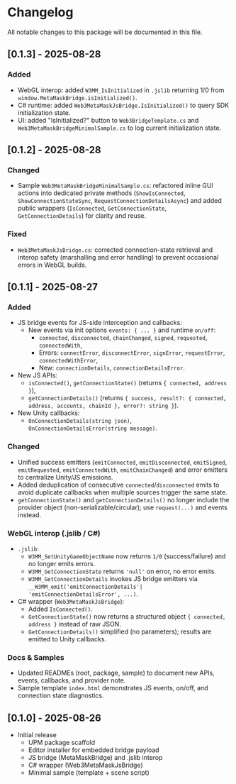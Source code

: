 # Changelog

All notable changes to this package will be documented in this file.

## [0.1.3] - 2025-08-28
### Added
- WebGL interop: added `W3MM_IsInitialized` in `.jslib` returning 1/0 from `window.MetaMaskBridge.isInitialized()`.
- C# runtime: added `Web3MetaMaskJsBridge.IsInitialized()` to query SDK initialization state.
- UI: added "IsInitialized?" button to `Web3BridgeTemplate.cs` and `Web3MetaMaskBridgeMinimalSample.cs` to log current initialization state.

## [0.1.2] - 2025-08-28
### Changed
- Sample `Web3MetaMaskBridgeMinimalSample.cs`: refactored inline GUI actions into dedicated private methods (`ShowIsConnected`, `ShowConnectionStateSync`, `RequestConnectionDetailsAsync`) and added public wrappers (`IsConnected`, `GetConnectionState`, `GetConnectionDetails`) for clarity and reuse.

### Fixed
- `Web3MetaMaskJsBridge.cs`: corrected connection-state retrieval and interop safety (marshalling and error handling) to prevent occasional errors in WebGL builds.

## [0.1.1] - 2025-08-27
### Added
- JS bridge events for JS-side interception and callbacks:
  - New events via init options `events: { ... }` and runtime `on/off`:
    - `connected`, `disconnected`, `chainChanged`, `signed`, `requested`, `connectedWith`,
    - Errors: `connectError`, `disconnectError`, `signError`, `requestError`, `connectedWithError`,
    - New: `connectionDetails`, `connectionDetailsError`.
- New JS APIs:
  - `isConnected()`, `getConnectionState()` (returns `{ connected, address }`),
  - `getConnectionDetails()` (returns `{ success, result?: { connected, address, accounts, chainId }, error?: string }`).
- New Unity callbacks:
  - `OnConnectionDetails(string json)`, `OnConnectionDetailsError(string message)`.

### Changed
- Unified success emitters (`emitConnected`, `emitDisconnected`, `emitSigned`, `emitRequested`, `emitConnectedWith`, `emitChainChanged`) and error emitters to centralize Unity/JS emissions.
- Added deduplication of consecutive `connected`/`disconnected` emits to avoid duplicate callbacks when multiple sources trigger the same state.
- `getConnectionState()` and `getConnectionDetails()` no longer include the provider object (non-serializable/circular); use `request(...)` and events instead.

### WebGL interop (.jslib / C#)
- `.jslib`:
  - `W3MM_SetUnityGameObjectName` now returns `1/0` (success/failure) and no longer emits errors.
  - `W3MM_GetConnectionState` returns `'null'` on error, no error emits.
  - `W3MM_GetConnectionDetails` invokes JS bridge emitters via `__W3MM_emit('emitConnectionDetails'| 'emitConnectionDetailsError', ...)`.
- C# wrapper (`Web3MetaMaskJsBridge`):
  - Added `IsConnected()`.
  - `GetConnectionState()` now returns a structured object `{ connected, address }` instead of raw JSON.
  - `GetConnectionDetails()` simplified (no parameters); results are emitted to Unity callbacks.

### Docs & Samples
- Updated READMEs (root, package, sample) to document new APIs, events, callbacks, and provider note.
- Sample template `index.html` demonstrates JS events, on/off, and connection state diagnostics.

## [0.1.0] - 2025-08-26
- Initial release
  - UPM package scaffold
  - Editor installer for embedded bridge payload
  - JS bridge (MetaMaskBridge) and .jslib interop
  - C# wrapper (Web3MetaMaskJsBridge)
  - Minimal sample (template + scene script)

